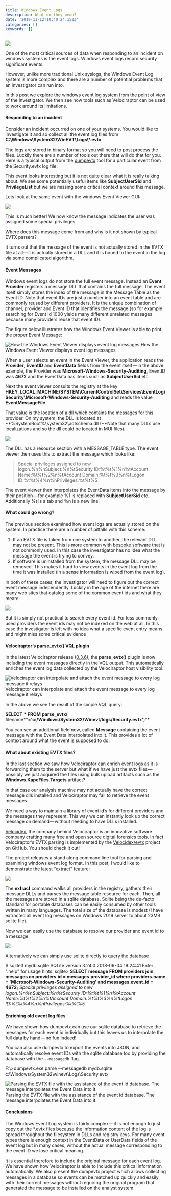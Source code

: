 ```yaml
---
title: Windows Event Logs
description: What do they mean?
date: '2019-11-12T10:40:24.152Z'
categories: []
keywords: []
---
```


![](../img/1____Pq____KfTKLBbQffNGN__aHg.jpeg)

One of the most critical sources of data when responding to an incident on windows systems is the event logs. Windows event logs record security significant events.

However, unlike more traditional Unix syslogs, the Windows Event Log system is more complex and there are a number of potential problems that an investigator can run into.

In this post we explore the windows event log system from the point of view of the investigator. We then see how tools such as Velociraptor can be used to work around its limitations.

#### Responding to an incident

Consider an incident occurred on one of your systems. You would like to investigate it and so collect all the event log files from **C:\\Windows\\System32\\WinEVT\\Logs\\\*.evtx**.

The logs are stored in binary format so you will need to post process the files. Luckily there are a number of tools out there that will do that for you. Here is a typical output from the [dumpevtx](https://github.com/Velocidex/evtx) tool for a particular event from the Security.evtx log file:

This event looks interesting but it is not quite clear what it is really talking about. We see some potentially useful items like **SubjectUserSid** and **PrivilegeList** but we are missing some critical context around this message.

Lets look at the same event with the windows Event Viewer GUI:

![](../img/1__T4Q8HxIiHlGTJ61EEXvI9Q.png)

This is much better! We now know the message indicates the user was assigned some special privileges.

Where does this message come from and why is it not shown by typical EVTX parsers?

It turns out that the message of the event is not actually stored in the EVTX file at all — it is actually stored in a DLL and it is bound to the event in the log via some complicated algorithm.

#### Event Messages

Windows event logs do not store the full event message. Instead an **Event Provider** registers a message DLL that contains the full message. The event itself simply stores the index of the message in the Message Table as the Event ID. Note that event IDs are just a number into an event table and are commonly reused by different providers. It is the unique combination of channel, provider and Event ID that identifies the message (so for example searching for Event Id 1000 yields many different unrelated messages because many providers reuse that event ID).

The figure below illustrates how the Windows Event Viewer is able to print the proper Event Message:

![How the Windows Event Viewer displays event log messages](../img/1__PM4my0gv8exjy__F5KRhdBg.png)
How the Windows Event Viewer displays event log messages

When a user selects an event in the Event Viewer, the application reads the **Provider**, **EventID** and **EventData** fields from the event itself — in the above example, the Provider was **Microsoft-Windows-Security-Auditing**, EventID was **4672** and the EventData has items such as **SubjectUserSid** etc.

Next the event viewer consults the registry at the key **HKEY\_LOCAL\_MACHINE\\SYSTEM\\CurrentControlSet\\Services\\EventLog\\Security\\Microsoft-Windows-Security-Auditing** and reads the value **EventMessageFile**.

That value is the location of a dll which contains the messages for this provider. On my system, the DLL is located at **%SystemRoot%\\system32\\adtschema.dll (**Note that many DLLs use localizations and so the dll could be located in MUI files).

![](../img/1__SLH4iiByHYIz8HyJyOxAEw.png)

The DLL has a resource section with a MESSAGE\_TABLE type. The event viewer then uses this to extract the message which looks like:

> Special privileges assigned to new logon.%n%nSubject:%n%tSecurity ID:%t%t%1%n%tAccount Name:%t%t%2%n%tAccount Domain:%t%t%3%n%tLogon ID:%t%t%4%n%nPrivileges:%t%t%5

The event viewer then interpolates the EventData items into the message by their position — for example %1 is replaced with **SubjectUserSid** etc. Additionally %t is a tab and %n is a new line.

#### What could go wrong?

The previous section examined how event logs are actually stored on the system. In practice there are a number of pitfalls with this scheme:

1.  If an EVTX file is taken from one system to another, the relevant DLL may not be present. This is more common with bespoke software that is not commonly used. In this case the investigator has no idea what the message the event is trying to convey.
2.  If software is uninstalled from the system, the message DLL may be removed. This makes it hard to view events in the event log from the time it was installed (in a sense information is wiped from the event log).

In both of these cases, the investigator will need to figure out the correct event message independently. Luckily in the age of the internet there are many web sites that catalog some of the common event ids and what they mean:

![](../img/1__GmXWvkFj2vFkPEqa3jSFLQ.png)

But it is simply not practical to search every event id. For less commonly used providers the event ids may not be indexed on the web at all. In this case the investigator is left with no idea what a specific event entry means and might miss some critical evidence

#### Velociraptor’s parse\_evtx() VQL plugin

In the latest Velociraptor release ([0.3.6](https://github.com/Velocidex/velociraptor/releases)), the **parse\_evtx()** plugin is now including the event messages directly in the VQL output. This automatically enriches the event log data collected by the Velociraptor host visibility tool.

![Velociraptor can interpolate and attach the event message to every log message it relays](../img/1__uY97EUuaI__fI3eUBQFToLg.png)
Velociraptor can interpolate and attach the event message to every log message it relays

In the above we see the result of the simple VQL query:

**SELECT** **\*** **FROM** **parse\_evtx(** filename**\=**'c:/Windows/System32/Winevt/logs/Security.evtx'**)**

You can see an additional field now, called **Message** containing the event message with the Event Data interpolated into it. This provides a lot of context around what the event is supposed to do.

#### What about existing EVTX files?

In the last section we saw how Velociraptor can enrich event logs as it is forwarding them to the server but what if we have just the evtx files — possibly we just acquired the files using bulk upload artifacts such as the **Windows.KapeFiles.Targets** artifact?

In that case our analysis machine may not actually have the correct message dlls installed and Velociraptor may fail to retrieve the event messages.

We need a way to maintain a library of event id’s for different providers and the messages they represent. This way we can instantly look up the correct message on demand — without needing to have DLLs installed.

[Velocidex](https://www.velocidex.com/), the company behind Velociraptor is an innovative software company crafting many free and open source digital forensics tools. In fact Velociraptor’s EVTX parsing is implemented by the [Velocidex/evtx](https://github.com/Velocidex/evtx) project on GitHub. You should check it out!

The project releases a stand along command line tool for parsing and examining windows event log format. In this post, I would like to demonstrate the latest “extract” feature:

![](../img/1__ABF6klKd0xQ82TvhOEq__hw.png)

The **extract** command walks all providers in the registry, gathers their message DLLs and parses the message table resource for each. Then, all the messages are stored in a sqlite database. Sqlite being the de-facto standard for portable databases can be easily consumed by other tools written in many languages. The total size of the database is modest (I have extracted all event log messages on Windows 2019 server to about 23MB sqlite file).

Now we can easily use the database to resolve our provider and event id to a message:

![](../img/1__SRuWlPV0wk754__jlxI2tMw.png)

Alternatively we can simply use sqlite directly to query the database

$ sqlite3 mydb.sqlite
SQLite version 3.24.0 2018-06-04 19:24:41
Enter ".help" for usage hints.
sqlite> **SELECT message FROM providers join messages on providers.id = messages.provider\_id where providers.name = 'Microsoft-Windows-Security-Auditing' and messages.event\_id = 4672;**
_Special privileges assigned to new logon.%n%nSubject:%n%tSecurity ID:%t%t%1%n%tAccount Name:%t%t%2%n%tAccount Domain:%t%t%3%n%tLogon ID:%t%t%4%n%nPrivileges:%t%t%5_

#### Enriching old event log files

We have shown how dumpevtx can use our sqlite database to retrieve the messages for each event id individually but this leaves us to interpolate the full data by hand — no fun indeed!

You can also use dumpevtx to export the events into JSON, and automatically resolve event IDs with the sqlite database too by providing the database with the `--messagedb` flag.

F:\\>dumpevtx.exe parse --messagedb mydb.sqlite c:\\Windows\\System32\\winevt\\Logs\\Security.evtx

![Parsing the EVTX file with the assistance of the event id database. The message interpolates the Event Data into it.](../img/1__Uk794PvLspR__m5WX8ENDZw.png)
Parsing the EVTX file with the assistance of the event id database. The message interpolates the Event Data into it.

#### Conclusions

The Windows Event Log system is fairly complex — it is not enough to just copy out the \*.evtx files because the information content of the log is spread throughout the filesystem in DLLs and registry keys. For many event types there is enough context in the EventData or UserData fields of the event log but in many cases, without the actual message corresponding to the event ID we lose critical meaning.

It is essential therefore to include the original message for each event log. We have shown how Velociraptor is able to include this critical information automatically. We also present the dumpevtx project which allows collecting messages in a database so events can be matched up quickly and easily with their correct messages without requiring the original program that generated the message to be installed on the analyst system.
